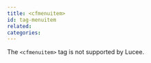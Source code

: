 ```yaml
---
title: <cfmenuitem>
id: tag-menuitem
related:
categories:
---
```


The `<cfmenuitem>` tag is not supported by Lucee.
